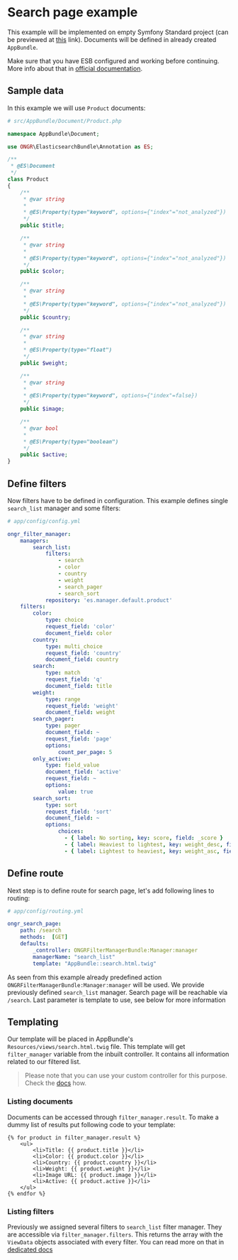 # Search page example

This example will be implemented on empty Symfony Standard project (can be previewed at [this](https://github.com/symfony/symfony-standard/tree/master) link).
Documents will be defined in already created `AppBundle`.

Make sure that you have ESB configured and working before continuing. More info about that in [official documentation](http://docs.ongr.io/ElasticsearchBundle).

## Sample data
In this example we will use `Product` documents:

```php
# src/AppBundle/Document/Product.php

namespace AppBundle\Document;

use ONGR\ElasticsearchBundle\Annotation as ES;

/**
 * @ES\Document
 */
class Product
{
    /**
     * @var string
     *
     * @ES\Property(type="keyword", options={"index"="not_analyzed"})
     */
    public $title;

    /**
     * @var string
     *
     * @ES\Property(type="keyword", options={"index"="not_analyzed"})
     */
    public $color;

    /**
     * @var string
     *
     * @ES\Property(type="keyword", options={"index"="not_analyzed"})
     */
    public $country;

    /**
     * @var string
     *
     * @ES\Property(type="float")
     */
    public $weight;

    /**
     * @var string
     *
     * @ES\Property(type="keyword", options={"index"=false})
     */
    public $image;

    /**
     * @var bool
     *
     * @ES\Property(type="boolean")
     */
    public $active;
}

```

## Define filters
Now filters have to be defined in configuration. This example defines single `search_list` manager and some filters:

```yaml
# app/config/config.yml

ongr_filter_manager:
    managers:
        search_list:
            filters:
                - search
                - color
                - country
                - weight
                - search_pager
                - search_sort
            repository: 'es.manager.default.product'
    filters:
        color:
            type: choice
            request_field: 'color'
            document_field: color
        country:
            type: multi_choice
            request_field: 'country'
            document_field: country
        search:
            type: match
            request_field: 'q'
            document_field: title
        weight:
            type: range
            request_field: 'weight'
            document_field: weight
        search_pager:
            type: pager
            document_field: ~
            request_field: 'page'
            options:
                count_per_page: 5
        only_active:
            type: field_value
            document_field: 'active'
            request_field: ~
            options:
                value: true
        search_sort:
            type: sort
            request_field: 'sort'
            document_field: ~
            options:
                choices:
                  - { label: No sorting, key: score, field: _score }
                  - { label: Heaviest to lightest, key: weight_desc, field: weight, order: desc }
                  - { label: Lightest to heaviest, key: weight_asc, field: weight, order: asc  }
```

## Define route

Next step is to define route for search page, let's add following lines to routing:
```yaml
# app/config/routing.yml

ongr_search_page:
    path: /search
    methods:  [GET]
    defaults:
        _controller: ONGRFilterManagerBundle:Manager:manager
        managerName: "search_list"
        template: "AppBundle::search.html.twig"
```

As seen from this example already predefined action `ONGRFilterManagerBundle:Manager:manager` will be used. We provide 
previously defined `search_list` manager. Search page will be reachable via `/search`.
Last parameter is template to use, see below for more information

## Templating

Our template will be placed in AppBundle's `Resources/views/search.html.twig` file. This template will get 
`filter_manager` variable from the inbuilt controller. It contains all information related to our filtered list.

> Please note that you can use your custom controller for this purpose. Check the [docs](http://docs.ongr.io/FilterManagerBundle/examples/custom_controller) how.

### Listing documents

Documents can be accessed through `filter_manager.result`. To make a dummy list of results put following code to your template:

```twig
{% for product in filter_manager.result %}
    <ul>
        <li>Title: {{ product.title }}</li>
        <li>Color: {{ product.color }}</li>
        <li>Country: {{ product.country }}</li>
        <li>Weight: {{ product.weight }}</li>
        <li>Image URL: {{ product.image }}</li>
        <li>Active: {{ product.active }}</li>
    </ul>
{% endfor %}
```

### Listing filters

Previously we assigned several filters to `search_list` filter manager. They are accessible via `filter_manager.filters`.
This returns the array with the `ViewData` objects associated with every filter. You can read more on that in 
[dedicated docs](http://docs.ongr.io/FilterManagerBundle/ViewData)
